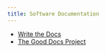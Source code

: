 ```yaml
---
title: Software Documentation
---
```


- [Write the Docs](https://www.writethedocs.org/)
- [The Good Docs Project](https://thegooddocsproject.dev/)
